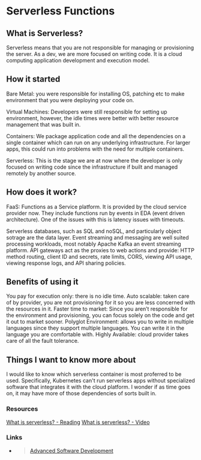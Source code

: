 # Serverless Functions

## What is Serverless?

Serverless means that you are not responsible for managing or provisioning the server.  As a dev, we are more focused on writing code. It is a cloud computing application development and execution model.

## How it started

Bare Metal: you were responsible for installing OS, patching etc to make environment that you were deploying your code on.

Virtual Machines: Developers were still responsible for setting up environment, however, the idle times were better with better resource management that was built in.

Containers: We package application code and all the dependencies on a single container which can run on any underlying infrastructure.  For larger apps, this could run into problems with the need for multiple containers.

Serverless: This is the stage we are at now where the developer is only focused on writing code since the infrastructure if built and managed remotely by another source.

## How does it work?

FaaS: Functions as a Service platform. It is provided by the cloud service provider now. They include functions run by events in EDA (event driven architecture).  One of the issues with this is latency issues with timeouts.

Serverless databases, such as SQL and noSQL, and particularly object sotrage are the data layer. Event streaming and messaging are well suited processing workloads, most notably Apache Kafka an event streaming platform. API gateways act as the proxies to web actions and provide: HTTP method routing, client ID and secrets, rate limits, CORS, viewing API usage, viewing response logs, and API sharing policies.

## Benefits of using it

You pay for execution only: there is no idle time.
Auto scalable: taken care of by provider, you are not provisioning for it so you are less concerned with the resources in it.
Faster time to market: Since you aren’t responsible for the environment and provisioning, you can focus solely on the code and get it out to market sooner.
Polyglot Environment: allows you to write in multiple languages since they support multiple languages.  You can write it in the language you are comfortable with.
Highly Available: cloud provider takes care of all the fault tolerance.

## Things I want to know more about

I would like to know which serverless container is most proferred to be used. Specifically, Kubernetes can't run serverless apps without specialized software that integrates it with the cloud platform. I wonder if as time goes on, it may have more of those dependencies of sorts built in.

### Resources

[What is serverless? - Reading](https://www.ibm.com/cloud/learn/serverless#toc-what-is-se-K3xZyJmF)
[What is serverless? - Video](https://www.youtube.com/watch?v=vxJobGtqKVM)

### Links

- >[Advanced Software Development](README.md)
